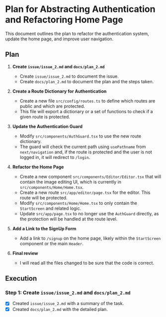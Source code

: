 # Plan for Abstracting Authentication and Refactoring Home Page

This document outlines the plan to refactor the authentication system, update the home page, and improve user navigation.

## Plan

1.  **Create `issue/issue_2.md` and `docs/plan_2.md`**
    -   Create `issue/issue_2.md` to document the issue.
    -   Create `docs/plan_2.md` to document the plan and the steps taken.

2.  **Create a Route Dictionary for Authentication**
    -   Create a new file `src/config/routes.ts` to define which routes are public and which are protected.
    -   This file will export a dictionary or a set of functions to check if a given route is protected.

3.  **Update the Authentication Guard**
    -   Modify `src/components/AuthGuard.tsx` to use the new route dictionary.
    -   The guard will check the current path using `usePathname` from `next/navigation` and, if the route is protected and the user is not logged in, it will redirect to `/login`.

4.  **Refactor the Home Page**
    -   Create a new component `src/components/Editor/Editor.tsx` that will contain the image editing UI, which is currently in `src/components/Home/Home.tsx`.
    -   Create a new route `src/app/editor/page.tsx` for the editor. This route will be protected.
    -   Modify `src/components/Home/Home.tsx` to only contain the `StartScreen` and related logic.
    -   Update `src/app/page.tsx` to no longer use the `AuthGuard` directly, as the protection will be handled at the route level.

5.  **Add a Link to the SignUp Form**
    -   Add a link to `/signup` on the home page, likely within the `StartScreen` component or the main `Header`.

6.  **Final review**
    -   I will read all the files changed to be sure that the code is correct.

## Execution

### Step 1: Create `issue/issue_2.md` and `docs/plan_2.md`

-   [x] Created `issue/issue_2.md` with a summary of the task.
-   [x] Created `docs/plan_2.md` with the detailed plan.
